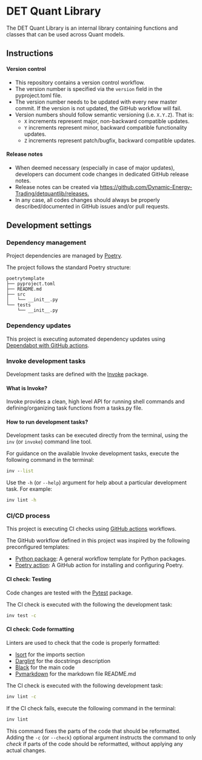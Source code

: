 # DET Quant Library

The DET Quant Library is an internal library containing functions and classes that can be used
across Quant models.

## Instructions

#### Version control

- This repository contains a version control workflow.
- The version number is specified via the `version` field in the pyproject.toml file.
- The version number needs to be updated with every new master commit. If the version is not
  updated, the GitHub workflow will fail.
- Version numbers should follow semantic versioning (i.e. `X.Y.Z`). That is:
  - `X` increments represent major, non-backward compatible updates.
  - `Y` increments represent minor, backward compatible functionality updates.
  - `Z` increments represent patch/bugfix, backward compatible updates.

#### Release notes

- When deemed necessary (especially in case of major updates), developers can document code
  changes in dedicated GitHub release notes.
- Release notes can be created via
  <https://github.com/Dynamic-Energy-Trading/detquantlib/releases.>
- In any case, all codes changes should always be properly described/documented in GitHub
  issues and/or pull requests.

## Development settings

### Dependency management

Project dependencies are managed by [Poetry](https://python-poetry.org/).

The project follows the standard Poetry structure:

```
poetrytemplate
├── pyproject.toml
├── README.md
├── src
│   └── __init__.py
└── tests
    └── __init__.py
```

### Dependency updates

This project is executing automated dependency updates using
[Dependabot with GitHub actions](https://docs.github.com/en/code-security/dependabot/working-with-dependabot/automating-dependabot-with-github-actions).

### Invoke development tasks

Development tasks are defined with the [Invoke](https://www.pyinvoke.org/) package.

#### What is Invoke?

Invoke provides a clean, high level API for running shell commands and defining/organizing task
functions from a tasks.py file.

#### How to run development tasks?

Development tasks can be executed directly from the terminal, using the `inv` (or `invoke`)
command line tool.

For guidance on the available Invoke development tasks, execute the following command in the
terminal:

```cmd
inv --list
```

Use the `-h` (or `--help`) argument for help about a particular development task. For example:

```cmd
inv lint -h
```

### CI/CD process

This project is executing CI checks using [GitHub actions](https://docs.github.com/en/actions)
workflows.

The GitHub workflow defined in this project was inspired by the following preconfigured templates:

- [Python package](https://github.com/actions/starter-workflows/blob/main/ci/python-package.yml):
  A general workflow template for Python packages.
- [Poetry action](https://github.com/marketplace/actions/install-poetry-action): A GitHub action
  for installing and configuring Poetry.

#### CI check: Testing

Code changes are tested with the [Pytest](https://github.com/pytest-dev/pytest) package.

The CI check is executed with the following the development task:

```cmd
inv test -c
```

#### CI check: Code formatting

Linters are used to check that the code is properly formatted:

- [Isort](https://github.com/timothycrosley/isort) for the imports section
- [Darglint](https://github.com/terrencepreilly/darglint) for the docstrings description
- [Black](https://github.com/psf/black) for the main code
- [Pymarkdown](https://github.com/jackdewinter/pymarkdown) for the markdown file README.md

The CI check is executed with the following development task:

```cmd
inv lint -c
```

If the CI check fails, execute the following command in the terminal:

```cmd
inv lint
```

This command fixes the parts of the code that should be reformatted. Adding the `-c` (or
`--check`) optional argument instructs the command to only _check_ if parts of the code should be
reformatted, without applying any actual changes.
